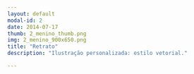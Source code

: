 ```yaml
---
layout: default
modal-id: 2
date: 2014-07-17
thumb: 2_menino_thumb.png
img: 2_menino_900x650.png
title: "Retrato"
description: "Ilustração personalizada: estilo vetorial."

---
```


